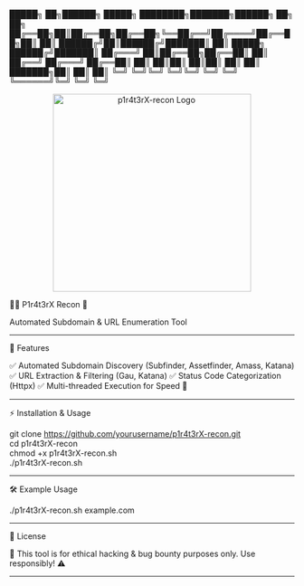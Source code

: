 █████╗ ██╗██████╗  █████╗ ████████╗███████╗██████╗ ██╗  ██╗
██╔══██╗██║██╔══██╗██╔══██╗╚══██╔══╝██╔════╝██╔══██╗██║  ██║
██████╔╝██║██████╔╝███████║   ██║   █████╗  ██████╔╝███████║
██╔═══╝ ██║██╔══██╗██╔══██║   ██║   ██╔══╝  ██╔═══╝ ██╔══██║
██║     ██║██║  ██║██║  ██║   ██║   ███████╗██║     ██║  ██║
╚═╝     ╚═╝╚═╝  ╚═╝╚═╝  ╚═╝   ╚═╝   ╚══════╝╚═╝     ╚═╝  ╚═╝



<p align="center">
   <img src="logo.png" width="350" alt="p1r4t3rX-recon Logo">
</p>🏴‍☠️ P1r4t3rX Recon 🚀

Automated Subdomain & URL Enumeration Tool


---

🎯 Features

✅ Automated Subdomain Discovery (Subfinder, Assetfinder, Amass, Katana)
✅ URL Extraction & Filtering (Gau, Katana)
✅ Status Code Categorization (Httpx)
✅ Multi-threaded Execution for Speed 🚀


---

⚡ Installation & Usage

git clone https://github.com/yourusername/p1r4t3rX-recon.git  
cd p1r4t3rX-recon  
chmod +x p1r4t3rX-recon.sh  
./p1r4t3rX-recon.sh


---

🛠 Example Usage

./p1r4t3rX-recon.sh example.com


---

📜 License

📄 This tool is for ethical hacking & bug bounty purposes only.
Use responsibly! ⚠️


---

